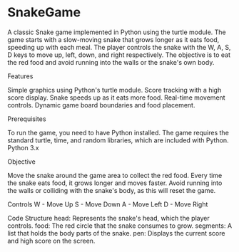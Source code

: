 # SnakeGame

A classic Snake game implemented in Python using the turtle module. The game starts with a slow-moving snake that grows longer as it eats food, speeding up with each meal. The player controls the snake with the W, A, S, D keys to move up, left, down, and right respectively. The objective is to eat the red food and avoid running into the walls or the snake's own body.

Features

Simple graphics using Python's turtle module.
Score tracking with a high score display.
Snake speeds up as it eats more food.
Real-time movement controls.
Dynamic game board boundaries and food placement.

Prerequisites

To run the game, you need to have Python installed. The game requires the standard turtle, time, and random libraries, which are included with Python.
Python 3.x

Objective

Move the snake around the game area to collect the red food.
Every time the snake eats food, it grows longer and moves faster.
Avoid running into the walls or colliding with the snake's body, as this will reset the game.

Controls
W - Move Up
S - Move Down
A - Move Left
D - Move Right

Code Structure
head: Represents the snake's head, which the player controls.
food: The red circle that the snake consumes to grow.
segments: A list that holds the body parts of the snake.
pen: Displays the current score and high score on the screen.


